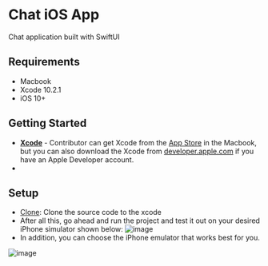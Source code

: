 # Chat iOS App
Chat application built with SwiftUI

## Requirements
- Macbook
- Xcode 10.2.1
- iOS 10+

## Getting Started
* [**Xcode**](https://apps.apple.com/us/app/xcode/id497799835) - Contributor can get Xcode from the [App Store](https://itunes.apple.com/us/app/xcode/id497799835?mt=12) in the Macbook, but you can also download the Xcode from [developer.apple.com](https://developer.apple.com/) if you have an Apple Developer account.
* 

## Setup

- [Clone](https://github.blog/2017-06-05-clone-in-xcode/): Clone the source code to the xcode
- After all this, go ahead and run the project and test it out on your desired iPhone simulator shown below:
![image](https://user-images.githubusercontent.com/46938075/143535331-05ee4d03-6e0d-483a-ada1-9cc9ae8a6878.png)
- In addition, you can choose the iPhone emulator that works best for you.

![image](https://user-images.githubusercontent.com/46938075/143536832-69bef1f5-c3f9-41f8-bf3c-49fbde507390.png)

